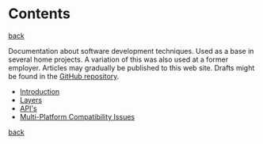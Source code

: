 Contents 
========

[back](https://jjvanzon.github.io/)

Documentation about software development techniques. Used as a base in several home projects. A variation of this was also used at a former employer. Articles may gradually be published to this web site. Drafts might be found in the [GitHub repository](https://github.com/jjvanzon/JJs-Reference-Architecture).  

- [Introduction](introduction.md)
- [Layers](layers.md)
- [API's](apis.md)
- [Multi-Platform Compatibility Issues](misc-docs/multi-platform-compatibility-issues.md)

[back](https://jjvanzon.github.io/)